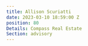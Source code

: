 ```yaml
---
title: Allison Scuriatti
date: 2023-03-10 18:59:00 Z
position: 80
Details: Compass Real Estate
Section: advisory
---
```


